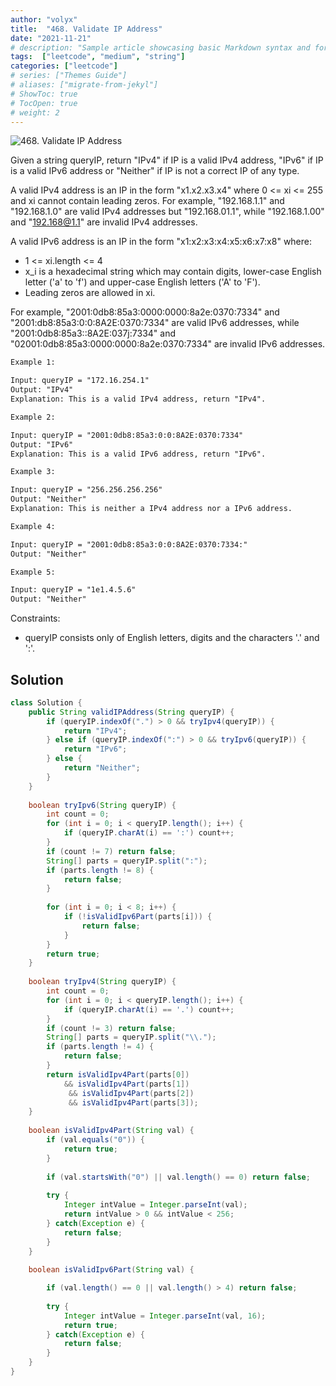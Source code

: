 ```yaml
---
author: "volyx"
title:  "468. Validate IP Address"
date: "2021-11-21"
# description: "Sample article showcasing basic Markdown syntax and formatting for HTML elements."
tags:  ["leetcode", "medium", "string"]
categories: ["leetcode"]
# series: ["Themes Guide"]
# aliases: ["migrate-from-jekyl"]
# ShowToc: true
# TocOpen: true
# weight: 2
---
```


![468. Validate IP Address](https://leetcode.com/problems/validate-ip-address/)

Given a string queryIP, return "IPv4" if IP is a valid IPv4 address, "IPv6" if IP is a valid IPv6 address or "Neither" if IP is not a correct IP of any type.

A valid IPv4 address is an IP in the form "x1.x2.x3.x4" where 0 <= xi <= 255 and xi cannot contain leading zeros. For example, "192.168.1.1" and "192.168.1.0" are valid IPv4 addresses but "192.168.01.1", while "192.168.1.00" and "192.168@1.1" are invalid IPv4 addresses.

A valid IPv6 address is an IP in the form "x1:x2:x3:x4:x5:x6:x7:x8" where:

- 1 <= xi.length <= 4
- x_i is a hexadecimal string which may contain digits, lower-case English letter ('a' to 'f') and upper-case English letters ('A' to 'F').
- Leading zeros are allowed in xi.

For example, "2001:0db8:85a3:0000:0000:8a2e:0370:7334" and "2001:db8:85a3:0:0:8A2E:0370:7334" are valid IPv6 addresses, while "2001:0db8:85a3::8A2E:037j:7334" and "02001:0db8:85a3:0000:0000:8a2e:0370:7334" are invalid IPv6 addresses.

```txt
Example 1:

Input: queryIP = "172.16.254.1"
Output: "IPv4"
Explanation: This is a valid IPv4 address, return "IPv4".

Example 2:

Input: queryIP = "2001:0db8:85a3:0:0:8A2E:0370:7334"
Output: "IPv6"
Explanation: This is a valid IPv6 address, return "IPv6".

Example 3:

Input: queryIP = "256.256.256.256"
Output: "Neither"
Explanation: This is neither a IPv4 address nor a IPv6 address.

Example 4:

Input: queryIP = "2001:0db8:85a3:0:0:8A2E:0370:7334:"
Output: "Neither"

Example 5:

Input: queryIP = "1e1.4.5.6"
Output: "Neither"
```

Constraints:

- queryIP consists only of English letters, digits and the characters '.' and ':'.

## Solution

```java
class Solution {
    public String validIPAddress(String queryIP) {
        if (queryIP.indexOf(".") > 0 && tryIpv4(queryIP)) {
            return "IPv4";
        } else if (queryIP.indexOf(":") > 0 && tryIpv6(queryIP)) {
            return "IPv6";
        } else {
            return "Neither";
        }
    }
    
    boolean tryIpv6(String queryIP) {
        int count = 0;
        for (int i = 0; i < queryIP.length(); i++) {
            if (queryIP.charAt(i) == ':') count++;
        }
        if (count != 7) return false;
        String[] parts = queryIP.split(":");
        if (parts.length != 8) {
            return false;
        }
        
        for (int i = 0; i < 8; i++) {
            if (!isValidIpv6Part(parts[i])) {
                return false;
            }
        }
        return true;
    }
    
    boolean tryIpv4(String queryIP) {
        int count = 0;
        for (int i = 0; i < queryIP.length(); i++) {
            if (queryIP.charAt(i) == '.') count++;
        }
        if (count != 3) return false;
        String[] parts = queryIP.split("\\.");
        if (parts.length != 4) {
            return false;
        }
        return isValidIpv4Part(parts[0]) 
            && isValidIpv4Part(parts[1]) 
             && isValidIpv4Part(parts[2]) 
             && isValidIpv4Part(parts[3]);
    }
    
    boolean isValidIpv4Part(String val) {
        if (val.equals("0")) {
            return true;
        }
        
        if (val.startsWith("0") || val.length() == 0) return false;
        
        try {
            Integer intValue = Integer.parseInt(val);
            return intValue > 0 && intValue < 256;
        } catch(Exception e) {
            return false;
        }
    }
    
    boolean isValidIpv6Part(String val) {

        if (val.length() == 0 || val.length() > 4) return false;
        
        try {
            Integer intValue = Integer.parseInt(val, 16);
            return true;
        } catch(Exception e) {
            return false;
        }
    }
}
```
